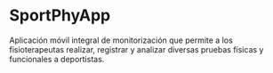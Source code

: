# SportPhyApp
Aplicación móvil integral de monitorización que permite a los fisioterapeutas realizar, registrar y analizar diversas pruebas físicas y funcionales a deportistas.
